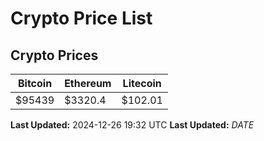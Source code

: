 # Crypto Price List

## Crypto Prices
| Bitcoin | Ethereum | Litecoin |
| ------- | -------- | -------- |
| $95439 | $3320.4 | $102.01 |
**Last Updated:** 2024-12-26 19:32 UTC
**Last Updated:** $DATE$
